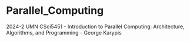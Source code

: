 # Parallel_Computing
2024-2 UMN CSci5451 - Introduction to Parallel Computing: Architecture, Algorithms, and Programming - George Karypis
